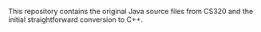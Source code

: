 This repository contains the original Java source files from CS320 and the initial straightforward conversion to C++.
